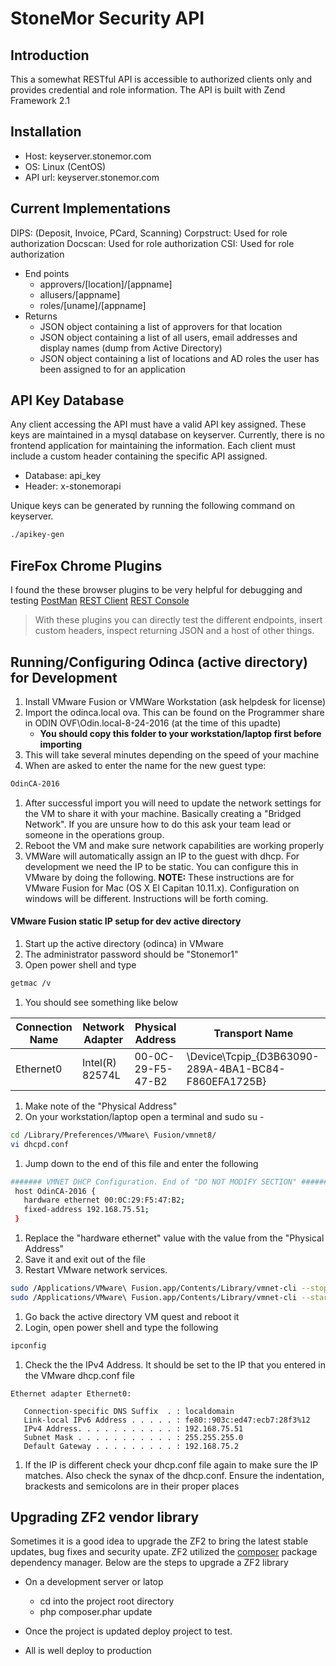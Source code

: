 StoneMor Security API
=======================

Introduction
------------
This a somewhat RESTful API is accessible to authorized clients only and provides
credential and role information. The API is built with Zend
Framework 2.1

Installation
------------
 - Host:    keyserver.stonemor.com
 - OS:      Linux (CentOS)
 - API url: keyserver.stonemor.com

Current Implementations
-----------------------
DIPS:       (Deposit, Invoice, PCard, Scanning)
Corpstruct: Used for role authorization 
Docscan:    Used for role authorization
CSI:        Used for role authorization

 -  End points
    - approvers/[location]/[appname]
    - allusers/[appname]
    - roles/[uname]/[appname]
 - Returns
    - JSON object containing a list of approvers for that location
    - JSON object containing a list of all users, email addresses and
      display names (dump from Active Directory)
    - JSON object containing a list of locations and AD roles the user has 
      been assigned to for an application

API Key Database
-----------------
Any client accessing the API must have a valid API key assigned.  These keys
are maintained in a mysql database on keyserver.  Currently, there is no
frontend application for maintaining the information.  Each client must include
a custom header containing the specific API assigned. 

 - Database:    api_key
 - Header:      x-stonemorapi

Unique keys can be generated by running the following command on keyserver.

```bash
./apikey-gen
```

FireFox Chrome Plugins
----
I found the these browser plugins to be very helpful for debugging and testing
[PostMan](https://www.getpostman.com/)
[REST Client](http://restclient.net)
[REST Console](http://restconsole.com)

>  With these plugins you can directly test the different endpoints, insert custom headers,
>  inspect returning JSON and a host of other things.

Running/Configuring Odinca (active directory) for Development
-------------------------------------------------------------
1.  Install VMware Fusion or VMWare Workstation (ask helpdesk for license)
1.  Import the odinca.local ova.  This can be found on the Programmer share in ODIN OVF\Odin.local-8-24-2016 (at the time of this upadte)
     - **You should copy this folder to your workstation/laptop first before importing**
1.  This will take several minutes depending on the speed of your machine
1.  When are asked to enter the name for the new guest type:
```bash
OdinCA-2016
```
1.  After successful import you will need to update the network settings for the VM to share it with your machine. Basically creating a "Bridged Network".  If you are 
unsure how to do this ask your team lead or someone in the operations group.
1.  Reboot the VM and make sure network capabilities are working properly
1.  VMWare will automatically assign an IP to the guest with dhcp.  For development we need the IP to be static.  You can configure this in VMware by doing
the following.  **NOTE:** These instructions are for VMware Fusion for Mac (OS X El Capitan 10.11.x).  Configuration on windows will be different.  Instructions will
be forth coming.

#### VMware Fusion static IP setup for dev active directory
1.  Start up the active directory (odinca) in VMware
1.  The administrator password should be "Stonemor1"
1.  Open power shell and type
```bash
getmac /v
```
1.  You should see something like below

| Connection Name | Network Adapter | Physical Address | Transport Name |
| --------------- | --------------- | ---------------- | -------------- |
| Ethernet0       | Intel(R) 82574L | 00-0C-29-F5-47-B2 | \Device\Tcpip_{D3B63090-289A-4BA1-BC84-F860EFA1725B} |

1.  Make note of the "Physical Address"
1.  On your workstation/laptop open a terminal and sudo su -
```bash
cd /Library/Preferences/VMware\ Fusion/vmnet8/
vi dhcpd.conf
```
1.  Jump down to the end of this file and enter the following
``` bash
####### VMNET DHCP Configuration. End of "DO NOT MODIFY SECTION" #######
 host OdinCA-2016 {
   hardware ethernet 00:0C:29:F5:47:B2;
   fixed-address 192.168.75.51;
 }
 ```
 1. Replace the "hardware ethernet" value with the value from the "Physical Address"
 1. Save it and exit out of the file
 1. Restart VMware network services.
 ```bash
 sudo /Applications/VMware\ Fusion.app/Contents/Library/vmnet-cli --stop
 sudo /Applications/VMware\ Fusion.app/Contents/Library/vmnet-cli --start
 ```
1.  Go back the active directory VM quest and reboot it
1.  Login, open power shell and type the following
```bash
ipconfig
```
1. Check the the IPv4 Address.  It should be set to the IP that you entered in the VMware dhcp.conf file

```text
Ethernet adapter Ethernet0:

   Connection-specific DNS Suffix  . : localdomain
   Link-local IPv6 Address . . . . . : fe80::903c:ed47:ecb7:28f3%12
   IPv4 Address. . . . . . . . . . . : 192.168.75.51
   Subnet Mask . . . . . . . . . . . : 255.255.255.0
   Default Gateway . . . . . . . . . : 192.168.75.2
```   

1.  If the IP is different check your dhcp.conf file again to make sure the IP  matches.  Also check the synax of the
dhcp.conf.  Ensure the indentation, brackests and semicolons are in their proper places

Upgrading ZF2 vendor library
----------------------------
Sometimes it is a good idea to upgrade the ZF2 to bring the latest
stable updates, bug fixes and security upate.  ZF2 utilized the [composer](http://getcomposer.org)
package dependency manager.  Below are the steps to upgrade a ZF2
library

 - On a development server or latop
   - cd into the project root directory
   - php composer.phar update
 
 - Once the project is updated deploy project to test.
 - All is well deploy to production
